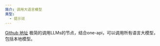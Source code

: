 ```yaml
---
简介: 调用大语言模型
类型:
  - 提示词
---
```

[Github 地址](https://github.com/leoleelxh/ComfyUI-LLMs)
极简的调用LLMs的节点，结合one-api，可以调用所有语言大模型，包括本地模型。